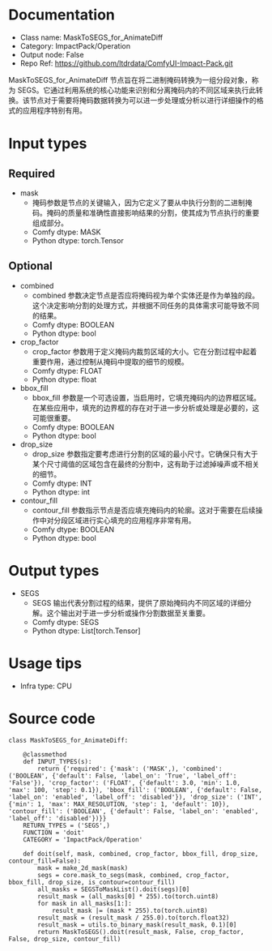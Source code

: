 # Documentation
- Class name: MaskToSEGS_for_AnimateDiff
- Category: ImpactPack/Operation
- Output node: False
- Repo Ref: https://github.com/ltdrdata/ComfyUI-Impact-Pack.git

MaskToSEGS_for_AnimateDiff 节点旨在将二进制掩码转换为一组分段对象，称为 SEGS。它通过利用系统的核心功能来识别和分离掩码内的不同区域来执行此转换。该节点对于需要将掩码数据转换为可以进一步处理或分析以进行详细操作的格式的应用程序特别有用。

# Input types
## Required
- mask
    - 掩码参数是节点的关键输入，因为它定义了要从中执行分割的二进制掩码。掩码的质量和准确性直接影响结果的分割，使其成为节点执行的重要组成部分。
    - Comfy dtype: MASK
    - Python dtype: torch.Tensor
## Optional
- combined
    - combined 参数决定节点是否应将掩码视为单个实体还是作为单独的段。这个决定影响分割的处理方式，并根据不同任务的具体需求可能导致不同的结果。
    - Comfy dtype: BOOLEAN
    - Python dtype: bool
- crop_factor
    - crop_factor 参数用于定义掩码内裁剪区域的大小。它在分割过程中起着重要作用，通过控制从掩码中提取的细节的规模。
    - Comfy dtype: FLOAT
    - Python dtype: float
- bbox_fill
    - bbox_fill 参数是一个可选设置，当启用时，它填充掩码内的边界框区域。在某些应用中，填充的边界框的存在对于进一步分析或处理是必要的，这可能很重要。
    - Comfy dtype: BOOLEAN
    - Python dtype: bool
- drop_size
    - drop_size 参数指定要考虑进行分割的区域的最小尺寸。它确保只有大于某个尺寸阈值的区域包含在最终的分割中，这有助于过滤掉噪声或不相关的细节。
    - Comfy dtype: INT
    - Python dtype: int
- contour_fill
    - contour_fill 参数指示节点是否应填充掩码内的轮廓。这对于需要在后续操作中对分段区域进行实心填充的应用程序非常有用。
    - Comfy dtype: BOOLEAN
    - Python dtype: bool

# Output types
- SEGS
    - SEGS 输出代表分割过程的结果，提供了原始掩码内不同区域的详细分解。这个输出对于进一步分析或操作分割数据至关重要。
    - Comfy dtype: SEGS
    - Python dtype: List[torch.Tensor]

# Usage tips
- Infra type: CPU

# Source code
```
class MaskToSEGS_for_AnimateDiff:

    @classmethod
    def INPUT_TYPES(s):
        return {'required': {'mask': ('MASK',), 'combined': ('BOOLEAN', {'default': False, 'label_on': 'True', 'label_off': 'False'}), 'crop_factor': ('FLOAT', {'default': 3.0, 'min': 1.0, 'max': 100, 'step': 0.1}), 'bbox_fill': ('BOOLEAN', {'default': False, 'label_on': 'enabled', 'label_off': 'disabled'}), 'drop_size': ('INT', {'min': 1, 'max': MAX_RESOLUTION, 'step': 1, 'default': 10}), 'contour_fill': ('BOOLEAN', {'default': False, 'label_on': 'enabled', 'label_off': 'disabled'})}}
    RETURN_TYPES = ('SEGS',)
    FUNCTION = 'doit'
    CATEGORY = 'ImpactPack/Operation'

    def doit(self, mask, combined, crop_factor, bbox_fill, drop_size, contour_fill=False):
        mask = make_2d_mask(mask)
        segs = core.mask_to_segs(mask, combined, crop_factor, bbox_fill, drop_size, is_contour=contour_fill)
        all_masks = SEGSToMaskList().doit(segs)[0]
        result_mask = (all_masks[0] * 255).to(torch.uint8)
        for mask in all_masks[1:]:
            result_mask |= (mask * 255).to(torch.uint8)
        result_mask = (result_mask / 255.0).to(torch.float32)
        result_mask = utils.to_binary_mask(result_mask, 0.1)[0]
        return MaskToSEGS().doit(result_mask, False, crop_factor, False, drop_size, contour_fill)
```